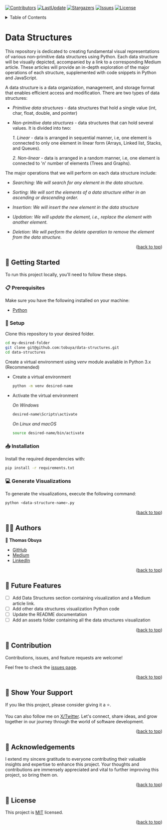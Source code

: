 <a name="readme-top"></a>
[![Contributors](https://img.shields.io/github/contributors/tobuya/data-structures)](https://github.com/tobuya/data-structures/graphs/contributors)
[![LastUpdate](https://img.shields.io/github/last-commit/tobuya/data-structures)](https://github.com/tobuya/data-structures/commits/main)
[![Stargazers](https://img.shields.io/github/stars/tobuya/data-structures)](https://github.com/tobuya/data-structures/stargazers)
[![Issues](https://img.shields.io/github/issues/tobuya/data-structures)](https://github.com/tobuya/data-structures/issues)
[![License](https://img.shields.io/github/license/tobuya/data-structures)](https://github.com/tobuya/data-structures/blob/main/LICENSE)

<details>
<summary>Table of Contents</summary>

- [Data Structures](#data-structures)
  - [📘 Getting Started  ](#-getting-started--)
    - [📋 Prerequisites](#-prerequisites)
    - [📂 Setup](#-setup)
    - [📥 Installation](#-installation)
    - [💻 Generate Visualizations](#-generate-visualizations)
  - [👨‍🚀 Authors  ](#-authors--)
  - [🎯 Future Features  ](#-future-features--)
  - [🤝 Contribution  ](#-contribution--)
  - [💖 Show Your Support  ](#-show-your-support--)
  - [🙏 Acknowledgements](#-acknowledgements)
  - [📜 License ](#-license-)
</details>

# Data Structures

This repository is dedicated to creating fundamental visual representations of various non-primitive data structures using Python. Each data structure will be visually depicted, accompanied by a link to a corresponding Medium article. These articles will provide an in-depth exploration of the major operations of each structure, supplemented with code snippets in Python and JavaScript.

A data structure is a data organization, management, and storage format that enables efficient access and modification. There are two types of data structures:

- *Primitive data structures* - data structures that hold a single value (int, char, float, double, and pointer)
- *Non-primitive data structures* - data structures that can hold several values. It is divided into two:
  
    *1. Linear* - data is arranged in sequential manner, i.e, one element is connected to only one element in linear form (Arrays, Linked list, Stacks, and Queues).

    *2. Non-linear* - data is arranged in a random manner, i.e, one element is connected to 'n' number of elements (Trees and Graphs).


The major operations that we will perform on each data structure include:

- *Searching: We will search for any element in the data structure.*
  
- *Sorting: We will sort the elements of a data structure either in an ascending or descending order.*
  
- *Insertion: We will insert the new element in the data structure*
  
- *Updation: We will update the element, i.e., replace the element with another element.*

- *Deletion: We will perform the delete operation to remove the element from the data structure.*

<p align="right">(<a href="#readme-top">back to top</a>)</p>


## 📘 Getting Started  <a name="getting-started"></a>

To run this project locally, you'll need to follow these steps.

### 📋 Prerequisites

Make sure you have the following installed on your machine:
- [Python](https://www.python.org/)

### 📂 Setup

Clone this repository to your desired folder.

```sh
cd my-desired-folder
git clone git@github.com:tobuya/data-structures.git
cd data-structures
```

Create a virtual environment using *venv* module available in Python 3.x (Recommended)

- Create a virtual environment
  
  ```sh
  python -m venv desired-name
  ```
- Activate the virtual environment
  
  *On Windows*
  ```sh
  desired-name\Scripts\activate
  ```

  *On Linux and macOS*
  ```sh
  source desired-name/bin/activate
  ```

### 📥 Installation

Install the required dependencies with:

```sh
pip install -r requirements.txt
```

### 💻 Generate Visualizations

To generate the visualizations, execute the following command:

```sh
python <data-structure-name>.py
```

<p align="right">(<a href="#readme-top">back to top</a>)</p>

## 👨‍🚀 Authors  <a name="author"></a>

👤 **Thomas Obuya**

- [GitHub](https://github.com/tobuya)
- [Medium](https://medium.com/@tobuya)
- [LinkedIn](https://linkedin.com/in/tobuya)


<p align="right">(<a href="#readme-top">back to top</a>)</p>

## 🎯 Future Features  <a name="future-features"></a>

- [ ] Add Data Structures section containing visualization and a Medium article link.
- [ ] Add other data structures visualization Python code
- [ ] Update the README documentation
- [ ] Add an assets folder containing all the data structures visualization

<p align="right">(<a href="#readme-top">back to top</a>)</p>

## 🤝 Contribution  <a name="contribution"></a>

Contributions, issues, and feature requests are welcome!

Feel free to check the [issues page](https://github.com/tobuya/data-structures/issues).

<p align="right">(<a href="#readme-top">back to top</a>)</p>

## 💖 Show Your Support  <a name="support"></a>

If you like this project, please consider giving it a ⭐.

You can also follow me on [X/Twitter](https://twitter.com/thomasobuya95). Let's connect, share ideas, and grow together in our journey through the world of software development.

<p align="right">(<a href="#readme-top">back to top</a>)</p>

## 🙏 Acknowledgements

I extend my sincere gratitude to everyone contributing their valuable insights and expertise to enhance this project. Your thoughts and contributions are immensely appreciated and vital to further improving this project, so bring them on.

<p align="right">(<a href="#readme-top">back to top</a>)</p>

## 📜 License <a name="license"></a>

This project is [MIT](./LICENSE) licensed.

<p align="right">(<a href="#readme-top">back to top</a>)</p>